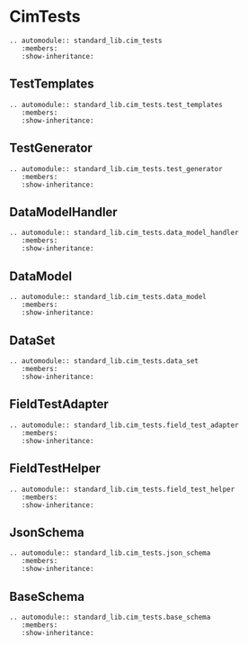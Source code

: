 # CimTests

```{eval-rst}
.. automodule:: standard_lib.cim_tests
   :members:
   :show-inheritance:
```

## TestTemplates

```{eval-rst}
.. automodule:: standard_lib.cim_tests.test_templates
   :members:
   :show-inheritance:
```

## TestGenerator

```{eval-rst}
.. automodule:: standard_lib.cim_tests.test_generator
   :members:
   :show-inheritance:
```

## DataModelHandler

```{eval-rst}
.. automodule:: standard_lib.cim_tests.data_model_handler
   :members:
   :show-inheritance:

```

## DataModel

```{eval-rst}
.. automodule:: standard_lib.cim_tests.data_model
   :members:
   :show-inheritance:

```

## DataSet

```{eval-rst}
.. automodule:: standard_lib.cim_tests.data_set
   :members:
   :show-inheritance:
```

## FieldTestAdapter

```{eval-rst}
.. automodule:: standard_lib.cim_tests.field_test_adapter
   :members:
   :show-inheritance:
```

## FieldTestHelper

```{eval-rst}
.. automodule:: standard_lib.cim_tests.field_test_helper
   :members:
   :show-inheritance:
```

## JsonSchema

```{eval-rst}
.. automodule:: standard_lib.cim_tests.json_schema
   :members:
   :show-inheritance:
```

## BaseSchema

```{eval-rst}
.. automodule:: standard_lib.cim_tests.base_schema
   :members:
   :show-inheritance:
```
